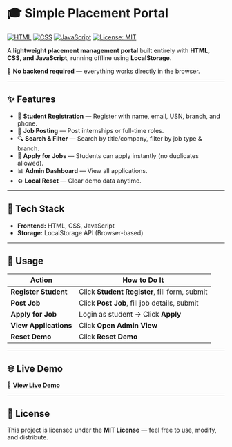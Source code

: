 # 🎓 Simple Placement Portal

[![HTML](https://img.shields.io/badge/HTML5-E34F26?style=for-the-badge\&logo=html5\&logoColor=white)](#)
[![CSS](https://img.shields.io/badge/CSS3-1572B6?style=for-the-badge\&logo=css3\&logoColor=white)](#)
[![JavaScript](https://img.shields.io/badge/JavaScript-323330?style=for-the-badge\&logo=javascript\&logoColor=F7DF1E)](#)
[![License: MIT](https://img.shields.io/badge/License-MIT-yellow.svg?style=for-the-badge)](#)

A **lightweight placement management portal** built entirely with **HTML, CSS, and JavaScript**, running offline using **LocalStorage**.

🚀 **No backend required** — everything works directly in the browser.

---

## ✨ Features

* 📝 **Student Registration** — Register with name, email, USN, branch, and phone.
* 💼 **Job Posting** — Post internships or full-time roles.
* 🔍 **Search & Filter** — Search by title/company, filter by job type & branch.
* 📄 **Apply for Jobs** — Students can apply instantly (no duplicates allowed).
* 📊 **Admin Dashboard** — View all applications.
* ♻ **Local Reset** — Clear demo data anytime.

---

## 📂 Tech Stack

* **Frontend:** HTML, CSS, JavaScript
* **Storage:** LocalStorage API (Browser-based)

---

## 🧩 Usage

| Action                | How to Do It                                  |
| --------------------- | --------------------------------------------- |
| **Register Student**  | Click **Student Register**, fill form, submit |
| **Post Job**          | Click **Post Job**, fill job details, submit  |
| **Apply for Job**     | Login as student → Click **Apply**            |
| **View Applications** | Click **Open Admin View**                     |
| **Reset Demo**        | Click **Reset Demo**                          |

---

## 🌐 Live Demo

🔗 **[View Live Demo](https://yourusername.github.io/simple-placement-portal/)**

---

## 📜 License

This project is licensed under the **MIT License** — feel free to use, modify, and distribute.

